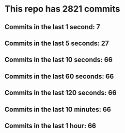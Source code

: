 # This repo has 2821 commits

## Commits in the last 1 second: 7
## Commits in the last 5 seconds: 27
## Commits in the last 10 seconds: 66
## Commits in the last 60 seconds: 66
## Commits in the last 120 seconds: 66
## Commits in the last 10 minutes: 66
## Commits in the last 1 hour: 66
